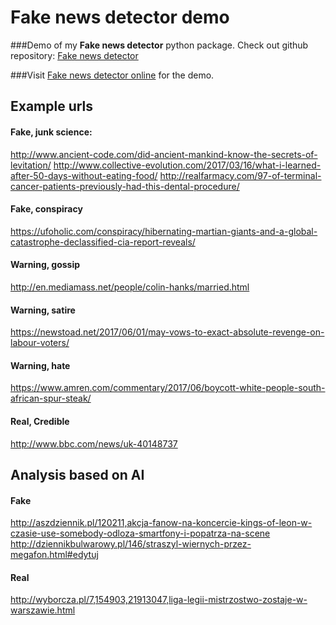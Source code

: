# Fake news detector demo

###Demo of my **Fake news detector** python package. Check out github repository: [Fake news detector](https://github.com/MieszkoMakuch/fakenews-detector) 

###Visit [Fake news detector online](https://protected-inlet-79294.herokuapp.com/) for the demo.

## Example urls
#### Fake, junk science:
http://www.ancient-code.com/did-ancient-mankind-know-the-secrets-of-levitation/
http://www.collective-evolution.com/2017/03/16/what-i-learned-after-50-days-without-eating-food/
http://realfarmacy.com/97-of-terminal-cancer-patients-previously-had-this-dental-procedure/

#### Fake, conspiracy
https://ufoholic.com/conspiracy/hibernating-martian-giants-and-a-global-catastrophe-declassified-cia-report-reveals/

#### Warning, gossip
http://en.mediamass.net/people/colin-hanks/married.html

#### Warning, satire
https://newstoad.net/2017/06/01/may-vows-to-exact-absolute-revenge-on-labour-voters/

#### Warning, hate
https://www.amren.com/commentary/2017/06/boycott-white-people-south-african-spur-steak/

#### Real, Credible
http://www.bbc.com/news/uk-40148737


## Analysis based on AI
#### Fake
http://aszdziennik.pl/120211,akcja-fanow-na-koncercie-kings-of-leon-w-czasie-use-somebody-odloza-smartfony-i-popatrza-na-scene
http://dziennikbulwarowy.pl/146/straszyl-wiernych-przez-megafon.html#edytuj

#### Real
http://wyborcza.pl/7,154903,21913047,liga-legii-mistrzostwo-zostaje-w-warszawie.html
